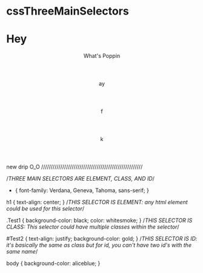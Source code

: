 # cssThreeMainSelectors

<!DOCTYPE html>
<html>
  <head>
    <meta charset="utf-8">
    <meta name="viewport" content="width=device-width">
    <title>repl.it</title>
    <link href="style.css" rel="stylesheet" type="text/css" />
  </head>
  <body>
    <h1>Hey</h1>
    <div class="Test1">
      <header>What's Poppin</header>
      <header>ay</header>
      <header>f</header>
      <header>k</header>
    </div>
    <div id="Test2">
      <p>new drip O_O /////////////////////////////////////////////////////</p>
    </div>
    <script src="script.js"></script>
  </body>
</html>

/*THREE MAIN SELECTORS ARE ELEMENT, CLASS, AND ID*/
* {
  font-family: Verdana, Geneva, Tahoma, sans-serif;
}


h1 {
  text-align: center;
}
/*THIS SELECTOR IS ELEMENT: any html element could be used for this selector*/

.Test1 {
  background-color: black;
  color: whitesmoke;
}
/*THIS SELECTOR IS CLASS: This selector could have multiple classes within the selector*/

#Test2 {
  text-align: justify;
  background-color: gold;
}
/*THIS SELECTOR IS ID: it's basically the same as class but for id, you can't have two id's with the same name*/

body {
  background-color: aliceblue;
}
